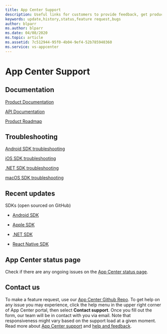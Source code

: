 ```yaml
---
title: App Center Support
description: Useful links for customers to provide feedback, get product update
keywords: update,history,status,feature request,bugs
author: blparr
ms.author: blparr
ms.date: 04/08/2020
ms.topic: article
ms.assetid: 7c512944-95f0-4b04-9ef4-52b785940360
ms.service: vs-appcenter
---
```


# App Center Support

## Documentation

[Product Documentation](~/index.yml)

[API Documentation](~/api-docs/index.md)

[Product Roadmap](~/general/roadmap.md)

## Troubleshooting

[Android SDK troubleshooting](~/sdk/troubleshooting/android.md)

[iOS SDK troubleshooting](~/sdk/troubleshooting/ios.md)

[.NET SDK troubleshooting](~/sdk/troubleshooting/xamarin.md)

[macOS SDK troubleshooting](~/sdk/troubleshooting/macos.md)

## Recent updates

SDKs (open sourced on GitHub)

- [Android SDK](https://github.com/microsoft/appcenter-sdk-android)

- [Apple SDK](https://github.com/microsoft/appcenter-sdk-apple)

- [.NET SDK](https://github.com/microsoft/appcenter-sdk-dotnet)

- [React Native SDK](https://github.com/Microsoft/appcenter-sdk-react-native)

## App Center status page

Check if there are any ongoing issues on the [App Center status page](https://status.appcenter.ms).

## Contact us

To make a feature request, use our [App Center Github Repo](https://github.com/microsoft/appcenter/issues). To get help on any issue you may experience, click the help menu in the upper right corner of App Center portal, then select **Contact support**. Once you fill out the form, our team will be in contact with you via email. Note that responsiveness might vary based on the support load at a given moment. Read more about [App Center support](https://intercom.help/appcenter/getting-started/getting-help-with-app-center) and [help and feedback](../help.md).
